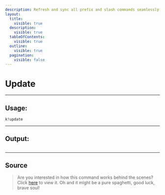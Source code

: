 ```yaml
---
description: Refresh and sync all prefix and slash commands seamlessly. Keep your bot up-to-date in a flash!
layout:
  title:
    visible: true
  description:
    visible: true
  tableOfContents:
    visible: true
  outline:
    visible: true
  pagination:
    visible: false
---
```


# Update

***

## Usage:

```
k!update
```

***

## Output:

<div align="left"><figure><img src="/Outputs/Update.png" alt=""><figcaption></figcaption></figure></div>

***

## Source

> Are you interested in how this command works behind the scenes? Click [here](https://github.com/Kiko-Labs/Kiko-San/blob/stable/src/Prefix%20Commands/Developer/update.js) to view it. Oh and it might be a pure spaghetti, good luck, brave soul!
